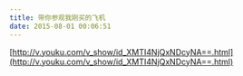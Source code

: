 ```yaml
---
title: 带你参观我刚买的飞机
date: 2015-08-01 00:06:51
---
```


[http://v.youku.com/v_show/id_XMTI4NjQxNDcyNA==.html](http://v.youku.com/v_show/id_XMTI4NjQxNDcyNA==.html)